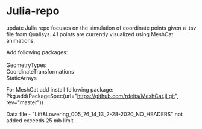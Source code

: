 # Julia-repo
update
Julia repo focuses on the simulation of coordinate points given a .tsv file from Qualisys.
41 points are currently visualized using MeshCat animations.




Add following packages: </br></br>
GeometryTypes</br>
CoordinateTransformations</br>
StaticArrays</br>

For MeshCat add install following package: </br>
Pkg.add(PackageSpec(url="https://github.com/rdeits/MeshCat.jl.git", rev="master"))

Data file - "Lift&Lowering_005_76_14_13_2-28-2020_NO_HEADERS" not added exceeds 25 mb limit
